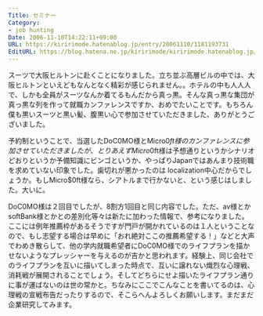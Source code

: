 ```yaml
---
Title: セミナー
Category:
- job hunting
Date: 2006-11-10T14:22:11+09:00
URL: https://kiririmode.hatenablog.jp/entry/20061110/1181193731
EditURL: https://blog.hatena.ne.jp/kiririmode/kiririmode.hatenablog.jp/atom/entry/8454420450078217940
---
```


スーツで大阪ヒルトンに赴くことになりました。立ち並ぶ高層ビルの中では、大阪ヒルトンといえどもなんとなく精彩が感じられません。。ホテルの中も人人人で、しかも全員がスーツなんか着てるもんだから真っ黒。そんな真っ黒な集団が真っ黒な列を作って就職カンファレンスですか、おめでたいことです。もちろん僕も黒いスーツと黒い髪、腹黒い心で参加させていただきました、ありがとうございました。


予約制ということで、当選したDoC0MO様とMicro$0ft様のカンファレンスに参加させていただきましたが、とりあえずMicro$0ft様は予想通りというかシナリオどおりというか予備知識にビンゴというか、やっぱりJapanではあんまり技術職を求めていない印象でした。歯切れが悪かったのは localization中心だからでしょうか。もしMicro$0ft様なら、シアトルまで行かないと、という感じはしました。大いに。


DoC0MO様は２回目でしたが、8割方1回目と同じ内容でした。ただ、av様とかsoftΒank様とかとの差別化等々は新たに加わった情報で、参考になりました。ここには例年推薦枠があるそうですが門戸が開かれているのは１人ということなので、もし志望する場合は早めに「おれ絶対ここの推薦希望する！」などと大声でわめき散らして、他の学内就職希望者にDoC0MO様でのライフプランを描かせないようなプレッシャーを与えるのが吉かと思われます。経験上、同じ会社でのライフプランを互いに描いてしまった時点で、互いに譲れない熾烈な心理戦、消耗戦が展開されることでしょう。そしてどちらにせよ描いたライフプラン通りに事が運ばないのは世の常かと。ちなみにここでこんなことを書いてるのは、心理戦の宣戦布告だったりするので、そこらへんよろしくお願いします。まだまだ企業研究してみます。
